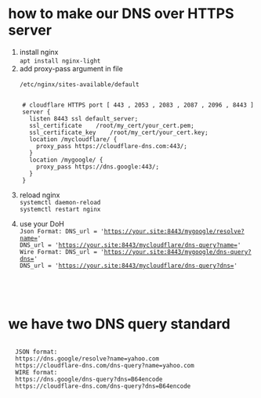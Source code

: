 # how to make our DNS over HTTPS server
1. install nginx<br>
<code>apt install nginx-light</code>
2. add proxy-pass argument in file<br>
<code> /etc/nginx/sites-available/default </code><br>
<code>
    # cloudflare HTTPS port [ 443 , 2053 , 2083 , 2087 , 2096 , 8443 ]
    server {
      listen 8443 ssl default_server;	
      ssl_certificate    /root/my_cert/your_cert.pem;
      ssl_certificate_key    /root/my_cert/your_cert.key;	
      location /mycloudflare/ {
        proxy_pass https://cloudflare-dns.com:443/;
      }
      location /mygoogle/ {
        proxy_pass https://dns.google:443/;
      }	
    }
</code>

3. reload nginx<br>
<code>systemctl daemon-reload</code><br>
<code>systemctl restart nginx</code><br>

4. use your DoH<br>
<code>Json Format:
    DNS_url = 'https://your.site:8443/mygoogle/resolve?name='
    DNS_url = 'https://your.site:8443/mycloudflare/dns-query?name='
    Wire Format:
    DNS_url = 'https://your.site:8443/mygoogle/dns-query?dns='
    DNS_url = 'https://your.site:8443/mycloudflare/dns-query?dns='
</code>

# we have two DNS query standard
<code>
  JSON format:
  https://dns.google/resolve?name=yahoo.com
  https://cloudflare-dns.com/dns-query?name=yahoo.com
  WIRE format:
  https://dns.google/dns-query?dns=B64encode
  https://cloudflare-dns.com/dns-query?dns=B64encode
</code>
